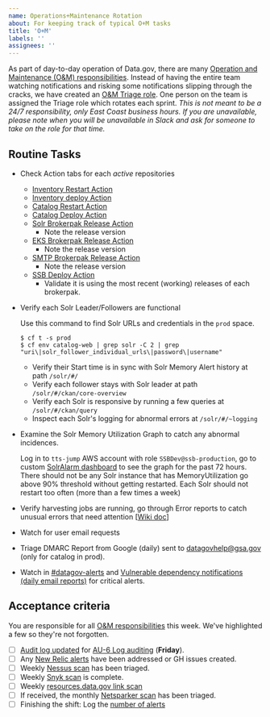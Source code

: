 ```yaml
---
name: Operations+Maintenance Rotation
about: For keeping track of typical O+M tasks
title: 'O+M'
labels: ''
assignees: ''
---
```

As part of day-to-day operation of Data.gov, there are many [Operation and Maintenance (O&M) responsibilities](https://github.com/gsa/data.gov/wiki/Operation-and-Maintenance-Responsibilities). Instead of having the entire team watching notifications and risking some notifications slipping through the cracks, we have created an [O&M Triage role](https://github.com/gsa/data.gov/wiki/Operation-and-Maintenance-Responsibilities#om-triage-rotation). One person on the team is assigned the Triage role which rotates each sprint. _This is not meant to be a 24/7 responsibility, only East Coast business hours. If you are unavailable, please note when you will be unavailable in Slack and ask for someone to take on the role for that time._

## Routine Tasks
- Check Action tabs for each _active_ repositories
  - [Inventory Restart Action](https://github.com/GSA/inventory-app/actions/workflows/restart.yml)
  - [Inventory deploy Action](https://github.com/GSA/inventory-app/actions/workflows/deploy.yml)
  - [Catalog Restart Action](https://github.com/GSA/catalog.data.gov/actions/workflows/restart.yml)
  - [Catalog Deploy Action](https://github.com/GSA/catalog.data.gov/actions/workflows/publish.yml)
  - [Solr Brokerpak Release Action](https://github.com/GSA/datagov-brokerpak-solr/actions/workflows/release.yml)
    - Note the release version
  - [EKS Brokerpak Release Action](https://github.com/GSA/datagov-brokerpak-eks/actions/workflows/release.yml)
    - Note the release version
  - [SMTP Brokerpak Release Action](https://github.com/GSA/datagov-brokerpak-smtp/actions/workflows/release.yml)
    - Note the release version
  - [SSB Deploy Action](https://github.com/GSA/datagov-ssb/actions/workflows/apply.yml)
    - Validate it is using the most recent (working) releases of each brokerpak.
- Verify each Solr Leader/Followers are functional

  Use this command to find Solr URLs and credentials in the `prod` space.
  ```
  $ cf t -s prod
  $ cf env catalog-web | grep solr -C 2 | grep "uri\|solr_follower_individual_urls\|password\|username"
  ```
  - Verify their Start time is in sync with Solr Memory Alert history at path `/solr/#/`
  - Verify each follower stays with Solr leader at path `/solr/#/ckan/core-overview`
  - Verify each Solr is responsive by running a few queries at `/solr/#/ckan/query`
  - Inspect each Solr's logging for abnormal errors at `/solr/#/~logging`

- Examine the Solr Memory Utilization Graph to catch any abnormal incidences.

  Log in to `tts-jump` AWS account with role `SSBDev@ssb-production`, go to custom [SolrAlarm dashboard](https://us-west-2.console.aws.amazon.com/cloudwatch/home?region=us-west-2#dashboards:name=CatalogProdSolr;start=PT72H) to see the graph for the past 72 hours. There should not be any Solr instance that has MemoryUtilization go above 90% threshold without getting restarted. Each Solr should not restart too often (more than a few times a week)
- Verify harvesting jobs are running, go through Error reports to catch unusual errors that need attention [[Wiki doc](https://github.com/gsa/data.gov/wiki/Operation-and-Maintenance-Responsibilities#harvest-job-report-daily-email-report)]
- Watch for user email requests
- Triage DMARC Report from Google (daily) sent to datagovhelp@gsa.gov (only for catalog in prod).
- Watch in [#datagov-alerts](https://gsa-tts.slack.com/archives/C4RGAM1Q8) and [Vulnerable dependency notifications (daily email reports)](https://github.com/gsa/data.gov/wiki/Operation-and-Maintenance-Responsibilities#vulnerable-dependency-notifications-daily-email-reports) for critical alerts.

## Acceptance criteria

You are responsible for all [O&M responsibilities](https://github.com/gsa/data.gov/wiki/Operation-and-Maintenance-Responsibilities) this week. We've highlighted a few so they're not forgotten.

- [ ] [Audit log updated](https://docs.google.com/spreadsheets/d/1z6lqmyNxC7s5MiTt9f6vT41IS2DLLJl4HwEqXvvft40/edit) for [AU-6 Log auditing](https://github.com/gsa/data.gov/wiki/Operation-and-Maintenance-Responsibilities#au-6-log-auditing) (**Friday**).
- [ ] Any [New Relic alerts](https://alerts.newrelic.com/accounts/1601367/incidents) have been addressed or GH issues created.
- [ ] Weekly [Nessus scan](https://github.com/gsa/data.gov/wiki/Operation-and-Maintenance-Responsibilities#nessus-host-scan-report-from-isso) has been triaged.
- [ ] Weekly [Snyk scan](https://github.com/gsa/data.gov/wiki/Operation-and-Maintenance-Responsibilities#automated-dependency-updates-ad-hoc-github-prs) is complete.
- [ ] Weekly [resources.data.gov link scan](https://app.circleci.com/pipelines/github/GSA/resources.data.gov?branch=main)
- [ ] If received, the monthly [Netsparker scan](https://github.com/gsa/data.gov/wiki/Operation-and-Maintenance-Responsibilities#netsparker-compliance-scan-report-from-isso) has been triaged.
- [ ] Finishing the shift: Log the [number of alerts](https://docs.google.com/spreadsheets/d/1u1hSUAQW6FWzphog122stfB6MB9Wiq0NROT3PeicRoM/edit#gid=939071144) 
